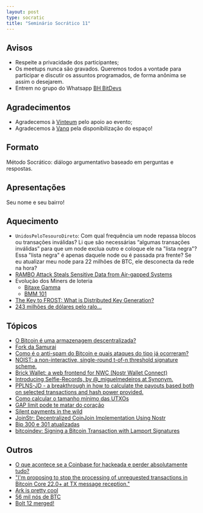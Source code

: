 ```yaml
---
layout: post
type: socratic
title: "Seminário Socrático 11"
---
```

## Avisos
- Respeite a privacidade dos participantes;
- Os meetups nunca são gravados. Queremos todos a vontade para participar e discutir os assuntos programados, de forma anônima se assim o desejarem.
- Entrem no grupo do Whatsapp [BH BitDevs](https://chat.whatsapp.com/EXLJjo3QURxBcj8bqxLc81) 

## Agradecimentos

- Agradecemos à [Vinteum](https://vinteum.org/) pelo apoio ao evento;
- Agradecemos à [Vanq](https://vanq.co/en/) pela disponibilização do espaço!

## Formato

Método Socrático: diálogo argumentativo baseado em perguntas e respostas.

## Apresentações

Seu nome e seu bairro!

## Aquecimento
* `UnidosPeloTesouroDireto`: Com qual frequência um node repassa blocos ou transações inválidas? Li que são necessárias “algumas transações inválidas” para que um node exclua outro e coloque ele na "lista negra"? Essa "lista negra" é apenas daquele node ou é passada pra frente? Se eu atualizar meu node para 22 milhões de BTC, ele desconecta da rede na hora?
* [RAMBO Attack Steals Sensitive Data from Air-gapped Systems](https://primal.net/e/note17ar26fhcete70mjsfjcqdd0rylmy7y699243ld70jqc24wnr05wsc48aud)
* Evolução dos Miners de loteria
  * [Bitaxe Gamma](https://x.com/altair_tech/status/1836419203080790024?t=ot7P3VJlhN9FQnpbRq5pEQ&s=19)
  * [BMM 101](https://shop.braiins.com/products/braiins-mini-miner-bmm-101-pre-order-12-2024)
* [The Key to FROST: What is Distributed Key Generation?](https://blog.blockstream.com/the-key-to-frost-what-is-distributed-key-generation/)
* [243 milhões de dólares pelo ralo…](https://x.com/lopp/status/1836757720713547975?s=46&t=zAjxz5gV-hM4odRtK474uA)


 
## Tópicos
* [O Bitcoin é uma armazenagem descentralizada?](https://x.com/stevesimple/status/1837544142575927766?s=46&t=zAjxz5gV-hM4odRtK474uA)
* [Fork da Samurai](https://x.com/econoalchemist/status/1837687516079489060?t=BABoP5jIriCVd33bFuP7jQ&s=19)
* [Como é o anti-spam do Bitcoin e quais ataques do tipo já ocorreram?](https://x.com/lopp/status/1835517907612090489?s=46&t=zAjxz5gV-hM4odRtK474uA)
* [NOIST: a non-interactive, single-round t-of-n threshold signature scheme.
](https://x.com/brqgoo/status/1835278458718462254?s=46&t=zAjxz5gV-hM4odRtK474uA)
* [Brick Wallet: a web frontend for NWC (Nostr Wallet Connect)](https://x.com/super_testnet/status/1834016108321669439?s=46&t=zAjxz5gV-hM4odRtK474uA)
* [Introducing Selfie-Records, by @_miguelmedeiros at Synonym.](https://x.com/synonym_to/status/1833907090567602589?s=46&t=zAjxz5gV-hM4odRtK474uA)
* [PPLNS-JD - a breakthrough in how to calculate the payouts based both on selected transactions and hash power provided.
](https://x.com/demand_pool/status/1833509389539676538?s=46&t=zAjxz5gV-hM4odRtK474uA)
* [Como calcular o tamanho mínimo das UTXOs](https://x.com/lopp/status/1833047373167067379?s=46&t=zAjxz5gV-hM4odRtK474uA)
* [GAP limit pode te matar do coração](https://x.com/lopp/status/1832981200048103787?s=46&t=zAjxz5gV-hM4odRtK474uA)
* [Silent payments in the wild
](https://x.com/bitboxswiss/status/1831981915827757560?s=46&t=zAjxz5gV-hM4odRtK474uA)
* [JoinStr: Decentralized CoinJoin Implementation Using Nostr](https://www.nobsbitcoin.com/joinstr-decentralized-coinjoin-implementation-using-nostr/)
* [Bip 300 e 301 atualizadas
](https://x.com/truthcoin/status/1838538369464435055?s=46&t=zAjxz5gV-hM4odRtK474uA)
* [bitcoindev: Signing a Bitcoin Transaction with Lamport Signatures
](https://groups.google.com/d/msgid/bitcoindev/CAEM%3Dy%2BXyW8wNOekw13C5jDMzQ-dOJpQrBC%2BqR8-uDot25tM%3DXA%40mail.gmail.com?utm_medium=email&utm_source=footer)  



## Outros
* [O que acontece se a Coinbase for hackeada e perder absolutamente tudo?
](https://x.com/francispouliot_/status/1832003127676977495?s=46&t=zAjxz5gV-hM4odRtK474uA)
* ["I'm proposing to stop the processing of unrequested transactions in Bitcoin
Core 22.0+ at TX message reception."](https://lists.linuxfoundation.org/pipermail/bitcoin-dev/2021-February/018391.html)
* [Ark is pretty cool](https://x.com/2ndbtc/status/1837875577761812577?s=46&t=zAjxz5gV-hM4odRtK474uA)
* [56 mil nós de BTC](https://x.com/lopp/status/1838183115061080231?s=46&t=zAjxz5gV-hM4odRtK474uA)
* [Bolt 12 merged!](https://x.com/nobsbitcoin/status/1838670063504613505?s=46&t=zAjxz5gV-hM4odRtK474uA)
